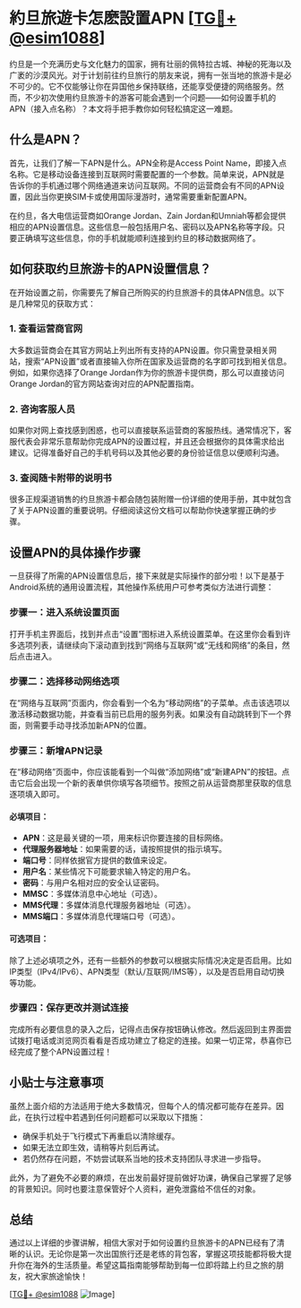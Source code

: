 # 約旦旅遊卡怎麽設置APN [[TG💪+ @esim1088](https://t.me/s/esim1088)]

约旦是一个充满历史与文化魅力的国家，拥有壮丽的佩特拉古城、神秘的死海以及广袤的沙漠风光。对于计划前往约旦旅行的朋友来说，拥有一张当地的旅游卡是必不可少的。它不仅能够让你在异国他乡保持联络，还能享受便捷的网络服务。然而，不少初次使用约旦旅游卡的游客可能会遇到一个问题——如何设置手机的APN（接入点名称）？本文将手把手教你如何轻松搞定这一难题。

## 什么是APN？

首先，让我们了解一下APN是什么。APN全称是Access Point Name，即接入点名称。它是移动设备连接到互联网时需要配置的一个参数。简单来说，APN就是告诉你的手机通过哪个网络通道来访问互联网。不同的运营商会有不同的APN设置，因此当你更换SIM卡或使用国际漫游时，通常需要重新配置APN。

在约旦，各大电信运营商如Orange Jordan、Zain Jordan和Umniah等都会提供相应的APN设置信息。这些信息一般包括用户名、密码以及APN名称等字段。只要正确填写这些信息，你的手机就能顺利连接到约旦的移动数据网络了。

## 如何获取约旦旅游卡的APN设置信息？

在开始设置之前，你需要先了解自己所购买的约旦旅游卡的具体APN信息。以下是几种常见的获取方式：

### 1. 查看运营商官网

大多数运营商会在其官方网站上列出所有支持的APN设置。你只需登录相关网站，搜索“APN设置”或者直接输入你所在国家及运营商的名字即可找到相关信息。例如，如果你选择了Orange Jordan作为你的旅游卡提供商，那么可以直接访问Orange Jordan的官方网站查询对应的APN配置指南。

### 2. 咨询客服人员

如果你对网上查找感到困惑，也可以直接联系运营商的客服热线。通常情况下，客服代表会非常乐意帮助你完成APN的设置过程，并且还会根据你的具体需求给出建议。记得准备好自己的手机号码以及其他必要的身份验证信息以便顺利沟通。

### 3. 查阅随卡附带的说明书

很多正规渠道销售的约旦旅游卡都会随包装附赠一份详细的使用手册，其中就包含了关于APN设置的重要说明。仔细阅读这份文档可以帮助你快速掌握正确的步骤。

## 设置APN的具体操作步骤

一旦获得了所需的APN设置信息后，接下来就是实际操作的部分啦！以下是基于Android系统的通用设置流程，其他操作系统用户可参考类似方法进行调整：

### 步骤一：进入系统设置页面

打开手机主界面后，找到并点击“设置”图标进入系统设置菜单。在这里你会看到许多选项列表，请继续向下滚动直到找到“网络与互联网”或“无线和网络”的条目，然后点击进入。

### 步骤二：选择移动网络选项

在“网络与互联网”页面内，你会看到一个名为“移动网络”的子菜单。点击该选项以激活移动数据功能，并查看当前已启用的服务列表。如果没有自动跳转到下一个界面，则需要手动寻找添加新APN的位置。

### 步骤三：新增APN记录

在“移动网络”页面中，你应该能看到一个叫做“添加网络”或“新建APN”的按钮。点击它后会出现一个新的表单供你填写各项细节。按照之前从运营商那里获取的信息逐项填入即可。

#### 必填项目：
- **APN**：这是最关键的一项，用来标识你要连接的目标网络。
- **代理服务器地址**：如果需要的话，请按照提供的指示填写。
- **端口号**：同样依据官方提供的数值来设定。
- **用户名**：某些情况下可能要求输入特定的用户名。
- **密码**：与用户名相对应的安全认证密码。
- **MMSC**：多媒体消息中心地址（可选）。
- **MMS代理**：多媒体消息代理服务器地址（可选）。
- **MMS端口**：多媒体消息代理端口号（可选）。

#### 可选项目：
除了上述必填项之外，还有一些额外的参数可以根据实际情况决定是否启用。比如IP类型（IPv4/IPv6）、APN类型（默认/互联网/IMS等），以及是否启用自动切换等功能。

### 步骤四：保存更改并测试连接

完成所有必要信息的录入之后，记得点击保存按钮确认修改。然后返回到主界面尝试拨打电话或浏览网页看看是否成功建立了稳定的连接。如果一切正常，恭喜你已经完成了整个APN设置过程！

## 小贴士与注意事项

虽然上面介绍的方法适用于绝大多数情况，但每个人的情况都可能存在差异。因此，在执行过程中若遇到任何问题都可以采取以下措施：

- 确保手机处于飞行模式下再重启以清除缓存。
- 如果无法立即生效，请稍等片刻后再试。
- 若仍然存在问题，不妨尝试联系当地的技术支持团队寻求进一步指导。

此外，为了避免不必要的麻烦，在出发前最好提前做好功课，确保自己掌握了足够的背景知识。同时也要注意保管好个人资料，避免泄露给不信任的对象。

## 总结

通过以上详细的步骤讲解，相信大家对于如何设置约旦旅游卡的APN已经有了清晰的认识。无论你是第一次出国旅行还是老练的背包客，掌握这项技能都将极大提升你在海外的生活质量。希望这篇指南能够帮助到每一位即将踏上约旦之旅的朋友，祝大家旅途愉快！

[[TG💪+ @esim1088](https://t.me/s/esim1088) ![Image](https://i.postimg.cc/4NQfJmqS/Snipaste-2025-05-13-00-14-12.png)]